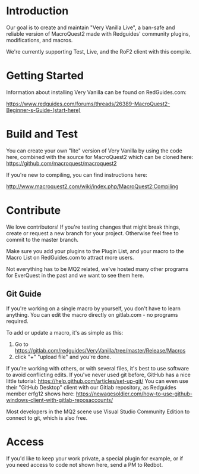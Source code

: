 # Introduction
Our goal is to create and maintain "Very Vanilla Live", a ban-safe and reliable version of MacroQuest2 made with Redguides' community plugins, modifications, and macros.

We're currently supporting Test, Live, and the RoF2 client with this compile.

# Getting Started
Information about installing Very Vanilla can be found on RedGuides.com:

https://www.redguides.com/forums/threads/26389-MacroQuest2-Beginner-s-Guide-(start-here)

# Build and Test
You can create your own "lite" version of Very Vanilla by using the code here, combined with the source for MacroQuest2 which can be cloned here:
https://github.com/macroquest/macroquest2

If you're new to compiling, you can find instructions here:

http://www.macroquest2.com/wiki/index.php/MacroQuest2:Compiling


# Contribute
We love contributors! If you're testing changes that might break things, create or request a new branch for your project. Otherwise feel free to commit to the master branch.

Make sure you add your plugins to the Plugin List, and your macro to the Macro List on RedGuides.com to attract more users.

Not everything has to be MQ2 related, we've hosted many other programs for EverQuest in the past and we want to see them here.

## Git Guide
If you're working on a single macro by yourself, you don't have to learn anything. You can edit the macro directly on gitlab.com - no programs required.

To add or update a macro, it's as simple as this:
1) Go to https://gitlab.com/redguides/VeryVanilla/tree/master/Release/Macros
2) click "+" "upload file" and you're done.

If you're working with others, or with several files, it's best to use software to avoid conflicting edits.
If you've never used git before, GitHub has a nice little tutorial:
https://help.github.com/articles/set-up-git/
You can even use their "GitHub Desktop" client with our Gitlab repository, as Redguides member erfg12 shows here:
https://newagesoldier.com/how-to-use-github-windows-client-with-gitlab-reposaccounts/

Most developers in the MQ2 scene use Visual Studio Community Edition to connect to git, which is also free.

# Access

If you'd like to keep your work private, a special plugin for example, or if you need access to code not shown here, send a PM to Redbot. 



